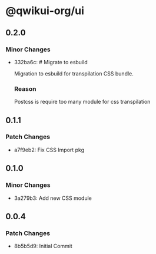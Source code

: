 # @qwikui-org/ui

## 0.2.0

### Minor Changes

*   332ba6c: # Migrate to esbuild

    Migration to esbuild for transpilation CSS bundle.

    ### Reason

    Postcss is require too many module for css transpilation

## 0.1.1

### Patch Changes

* a7f9eb2: Fix CSS Import pkg

## 0.1.0

### Minor Changes

* 3a279b3: Add new CSS module

## 0.0.4

### Patch Changes

* 8b5b5d9: Initial Commit
